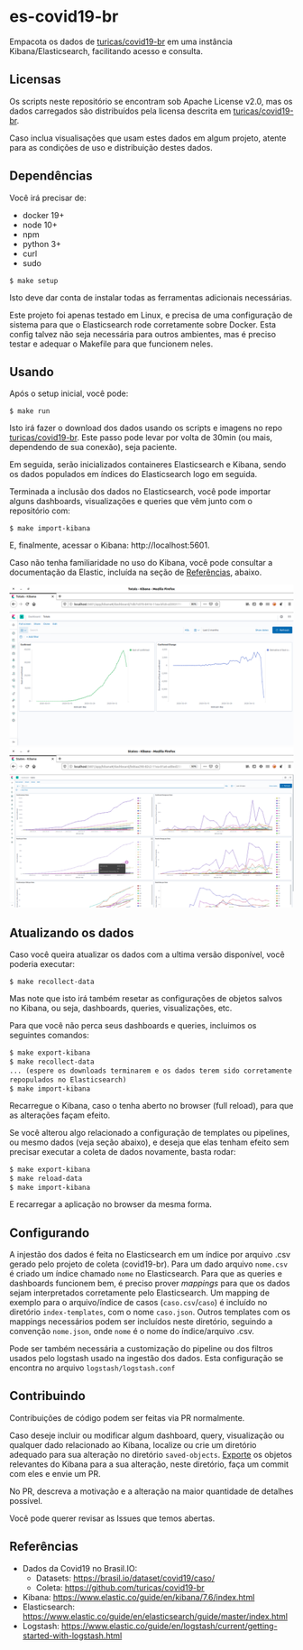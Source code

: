 # es-covid19-br

Empacota os dados de [turicas/covid19-br](https://github.com/turicas/covid19-br) em uma instância Kibana/Elasticsearch,
facilitando acesso e consulta.

## Licensas

Os scripts neste repositório se encontram sob Apache License v2.0, mas os dados carregados
são distribuídos pela licensa descrita em [turicas/covid19-br](https://github.com/turicas/covid19-br#licen%C3%A7a).

Caso inclua visualisações que usam estes dados em algum projeto, atente para as condições de uso e
distribuição destes dados.

## Dependências

Você irá precisar de:
 - docker 19+
 - node 10+
 - npm
 - python 3+
 - curl
 - sudo

```
$ make setup
```

Isto deve dar conta de instalar todas as ferramentas adicionais necessárias.

Este projeto foi apenas testado em Linux, e precisa de uma configuração de sistema
para que o Elasticsearch rode corretamente sobre Docker. Esta config talvez não seja
necessária para outros ambientes, mas é preciso testar e adequar o Makefile para que
funcionem neles.

## Usando

Após o setup inicial, você pode:

```
$ make run
```

Isto irá fazer o download dos dados usando os scripts e imagens no repo
[turicas/covid19-br](https://github.com/turicas/covid19-br). Este passo pode
levar por volta de 30min (ou mais, dependendo de sua conexão), seja paciente.

Em seguida, serão inicializados containeres Elasticsearch e Kibana, sendo os dados
populados em índices do Elasticsearch logo em seguida.

Terminada a inclusão dos dados no Elasticsearch, você pode importar alguns dashboards,
visualizações e queries que vêm junto com o repositório com:

```
$ make import-kibana
```

E, finalmente, acessar o Kibana: http://localhost:5601.

Caso não tenha familiaridade no uso do Kibana, você pode consultar a documentação da Elastic,
incluída na seção de [Referências](#Referências), abaixo.

![](doc/img/totals.png)
![](doc/img/states.png)

## Atualizando os dados

Caso você queira atualizar os dados com a ultima versão disponível, você poderia executar:

```
$ make recollect-data
```

Mas note que isto irá também resetar as configurações de objetos salvos no Kibana,
ou seja, dashboards, queries, visualizações, etc.

Para que você não perca seus dashboards e queries, incluimos os seguintes comandos:

```
$ make export-kibana
$ make recollect-data
... (espere os downloads terminarem e os dados terem sido corretamente repopulados no Elasticsearch)
$ make import-kibana
```

Recarregue o Kibana, caso o tenha aberto no browser (full reload), para que as alterações façam efeito.

Se você alterou algo relacionado a configuração de templates ou pipelines, ou mesmo dados (veja seção abaixo),
e deseja que elas tenham efeito sem precisar executar a coleta de dados novamente, basta rodar:

```
$ make export-kibana
$ make reload-data
$ make import-kibana
```

E recarregar a aplicação no browser da mesma forma.

## Configurando

A injestão dos dados é feita no Elasticsearch em um índice por arquivo .csv gerado pelo projeto de coleta (covid19-br).
Para um dado arquivo `nome.csv` é criado um índice chamado `nome` no Elasticsearch. Para que as queries e dashboards funcionem bem, é preciso
prover _mappings_ para que os dados sejam interpretados corretamente pelo Elasticsearch. Um mapping de exemplo para o arquivo/índice
de casos (`caso.csv`/`caso`) é incluído no diretório `index-templates`, com o nome `caso.json`. Outros templates com os mappings necessários
podem ser incluídos neste diretório, seguindo a convenção `nome.json`, onde `nome` é o nome do índice/arquivo .csv.

Pode ser também necessária a customização do pipeline ou dos filtros usados pelo logstash usado na ingestão dos dados.
Esta configuração se encontra no arquivo `logstash/logstash.conf`

## Contribuindo

Contribuições de código podem ser feitas via PR normalmente.

Caso deseje incluir ou modificar algum dashboard, query, visualização ou qualquer
dado relacionado ao Kibana, localize ou crie um diretório adequado para sua alteração
no diretório `saved-objects`. [Exporte](https://www.elastic.co/guide/en/kibana/current/managing-saved-objects.html) 
os objetos relevantes do Kibana para a sua alteração,
neste diretório, faça um commit com eles e envie um PR.

No PR, descreva a motivação e a alteração na maior quantidade de detalhes possível.

Você pode querer revisar as Issues que temos abertas.

## Referências

- Dados da Covid19 no Brasil.IO:
  - Datasets: https://brasil.io/dataset/covid19/caso/
  - Coleta: https://github.com/turicas/covid19-br
- Kibana: https://www.elastic.co/guide/en/kibana/7.6/index.html
- Elasticsearch: https://www.elastic.co/guide/en/elasticsearch/guide/master/index.html
- Logstash: https://www.elastic.co/guide/en/logstash/current/getting-started-with-logstash.html
